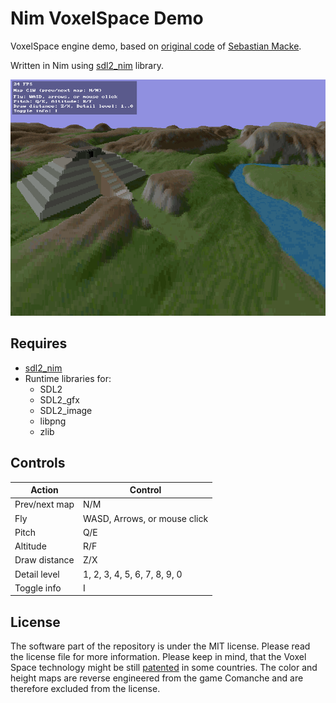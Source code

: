 Nim VoxelSpace Demo
===================

VoxelSpace engine demo, based on [original code](https://github.com/s-macke/VoxelSpace) of [Sebastian Macke](https://github.com/s-macke).

Written in Nim using [sdl2_nim](https://github.com/Vladar4/sdl2_nim) library.

![Screenshot](screenshot01.png)

Requires
--------

* [sdl2_nim](https://github.com/Vladar4/sdl2_nim)
* Runtime libraries for:
  * SDL2
  * SDL2_gfx
  * SDL2_image
  * libpng
  * zlib

Controls
--------

| Action        | Control                       |
|---------------|-------------------------------|
| Prev/next map | N/M                           |
| Fly           | WASD, Arrows, or mouse click  |
| Pitch         | Q/E                           |
| Altitude      | R/F                           |
| Draw distance | Z/X                           |
| Detail level  | 1, 2, 3, 4, 5, 6, 7, 8, 9, 0  |
| Toggle info   | I                             |

License
-------

The software part of the repository is under the MIT license. Please read the license file for more information. Please keep in mind, that the Voxel Space technology might be still [patented](https://patents.justia.com/assignee/novalogic-inc) in some countries. The color and height maps are reverse engineered from the game Comanche and are therefore excluded from the license.

